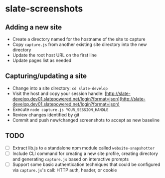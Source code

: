 # slate-screenshots

## Adding a new site

- Create a directory named for the hostname of the site to capture
- Copy `capture.js` from another existing site directory into the new directory
- Update the root host URL on the first line
- Update pages list as needed

## Capturing/updating a site

- Change into a site directory: `cd slate-develop`
- Visit the host and copy your session handle: [http://slate-develop.dev01.slatepowered.net/login?format=json](http://slate-develop.dev01.slatepowered.net/login?format=json)
- Execute `node capture.js YOUR_SESSION_HANDLE`
- Review changes identified by git
- Commit and push new/changed screenshots to accept as new baseline


## TODO

- [ ] Extract lib.js to a standalone npm module called `website-snapshotter`
- [ ] Include CLI command for creating a new site profile, creating directory and generating `capture.js` based on interactive prompts
- [ ] Support some basic authentication techniques that could be configured via `capture.js`'s call: HTTP auth, header, or cookie